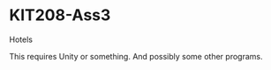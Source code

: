 KIT208-Ass3
===========

Hotels

This requires Unity or something. And possibly some other programs.
